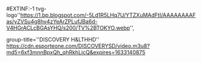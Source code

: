 #EXTINF:-1 tvg-logo''https://1.bp.blogspot.com/-5Ld1R5LHq7U/YTZXuMAdFtI/AAAAAAAAFas/yZVSu4g8hv4zYeArZPLufJBa6d-V4HGrACLcBGAsYHQ/s200/TV%2BTOKYO.webp'',

group-title=''DISCOVERY H&LTHHD''
https://cdn.esporteone.com/DISCOVERYSD/video.m3u8?md5=6xf3mnnBpxQh_qhRkhLicQ&expires=1633140875
